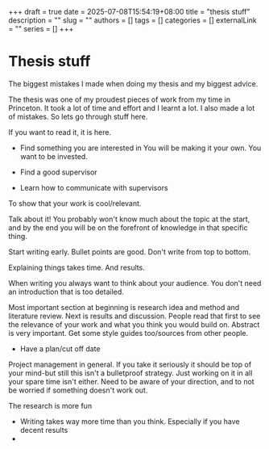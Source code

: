 +++ 
draft = true
date = 2025-07-08T15:54:19+08:00
title = "thesis stuff"
description = ""
slug = ""
authors = []
tags = []
categories = []
externalLink = ""
series = []
+++

# Thesis stuff

The biggest mistakes I made when doing my thesis and my biggest advice.


The thesis was one of my proudest pieces of work from my time in Princeton. It took a lot of time and effort and I learnt a lot. I also made a lot of mistakes. So lets go through stuff here.

If you want to read it, it is here.



- Find something you are interested in
You will be making it your own. You want to be invested.

- Find a good supervisor
- Learn how to communicate with supervisors

To show that your work is cool/relevant.

Talk about it! You probably won't know much about the topic at the start, and by the end you will be on the forefront of knowledge in that specific thing.

Start writing early. Bullet points are good. Don't write from top to bottom. 

Explaining things takes time. And results.

When writing you always want to think about your audience. You don't need an introduction that is too detailed.

Most important section at beginning is research idea and method and literature review. Next is results and discussion. People read that first to see the relevance of your work and what you think you would build on. Abstract is very important. Get some style guides too/sources from other people.

- Have a plan/cut off date

Project management in general. If you take it seriously it should be top of your mind-but still this isn't a bulletproof strategy. Just working on it in all your spare time isn't either. Need to be aware of your direction, and to not be worried if something doesn't work out.

The research is more fun

- Writing takes way more time than you think. Especially if you have decent results
- 

